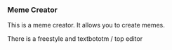### Meme Creator

This is a meme creator. It allows you to create memes.

There is a freestyle and textbototm / top editor
